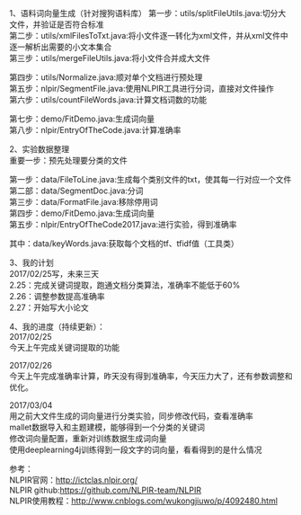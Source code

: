 1、语料词向量生成（针对搜狗语料库） 
第一步：utils/splitFileUtils.java:切分大文件，并验证是否符合标准  
第二步：utils/xmlFilesToTxt.java:将小文件逐一转化为xml文件，并从xml文件中逐一解析出需要的小文本集合  
第三步：utils/mergeFileUtils.java:将小文件合并成大文件  

第四步：utils/Normalize.java:顺对单个文档进行预处理   
第五步：nlpir/SegmentFile.java:使用NLPIR工具进行分词，直接对文件操作  
第六步：utils/countFileWords.java:计算文档词数的功能  

第七步：demo/FitDemo.java:生成词向量  
第八步：nlpir/EntryOfTheCode.java:计算准确率  

2、实验数据整理  
重要一步：预先处理要分类的文件  

第一步：data/FileToLine.java:生成每个类别文件的txt，使其每一行对应一个文件  
第二部：data/SegmentDoc.java:分词  
第三步：data/FormatFile.java:移除停用词  
第四步：demo/FitDemo.java:生成词向量  
第五步：nlpir/EntryOfTheCode2017.java:进行实验，得到准确率  

其中：data/keyWords.java:获取每个文档的tf、tfidf值（工具类）  

3、我的计划  
	2017/02/25写，未来三天  
		2.25：完成关键词提取，跑通文档分类算法，准确率不能低于60%  
		2.26：调整参数提高准确率  
		2.27：开始写大小论文  
		
4、我的进度（持续更新）：  
2017/02/25  
	今天上午完成关键词提取的功能  
	
2017/02/26  
	今天上午完成准确率计算，昨天没有得到准确率，今天压力大了，还有参数调整和优化。  

2017/03/04  
	用之前大文件生成的词向量进行分类实验，同步修改代码，查看准确率  
	mallet数据导入和主题建模，能够得到一个分类的关键词  
	修改词向量配置，重新对训练数据生成词向量  
	使用deeplearning4j训练得到一段文字的词向量，看看得到的是什么情况  


参考：  
NLPIR官网：http://ictclas.nlpir.org/  
NLPIR github:https://github.com/NLPIR-team/NLPIR  
NLPIR使用教程：http://www.cnblogs.com/wukongjiuwo/p/4092480.html  
	